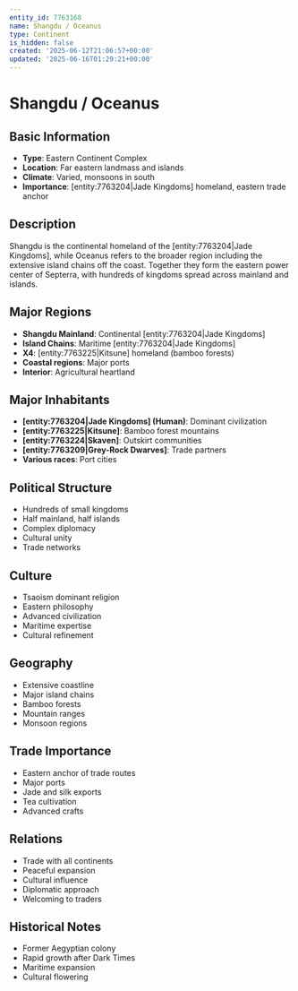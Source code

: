 ```yaml
---
entity_id: 7763168
name: Shangdu / Oceanus
type: Continent
is_hidden: false
created: '2025-06-12T21:06:57+00:00'
updated: '2025-06-16T01:29:21+00:00'
---
```


# Shangdu / Oceanus

## Basic Information

- **Type**: Eastern Continent Complex
- **Location**: Far eastern landmass and islands
- **Climate**: Varied, monsoons in south
- **Importance**: [entity:7763204|Jade Kingdoms] homeland, eastern trade anchor

## Description

Shangdu is the continental homeland of the [entity:7763204|Jade Kingdoms], while Oceanus refers to the broader region including the extensive island chains off the coast. Together they form the eastern power center of Septerra, with hundreds of kingdoms spread across mainland and islands.

## Major Regions

- **Shangdu Mainland**: Continental [entity:7763204|Jade Kingdoms]
- **Island Chains**: Maritime [entity:7763204|Jade Kingdoms]
- **X4**: [entity:7763225|Kitsune] homeland (bamboo forests)
- **Coastal regions**: Major ports
- **Interior**: Agricultural heartland

## Major Inhabitants

- **[entity:7763204|Jade Kingdoms] (Human)**: Dominant civilization
- **[entity:7763225|Kitsune]**: Bamboo forest mountains
- **[entity:7763224|Skaven]**: Outskirt communities
- **[entity:7763209|Grey-Rock Dwarves]**: Trade partners
- **Various races**: Port cities

## Political Structure

- Hundreds of small kingdoms
- Half mainland, half islands
- Complex diplomacy
- Cultural unity
- Trade networks

## Culture

- Tsaoism dominant religion
- Eastern philosophy
- Advanced civilization
- Maritime expertise
- Cultural refinement

## Geography

- Extensive coastline
- Major island chains
- Bamboo forests
- Mountain ranges
- Monsoon regions

## Trade Importance

- Eastern anchor of trade routes
- Major ports
- Jade and silk exports
- Tea cultivation
- Advanced crafts

## Relations

- Trade with all continents
- Peaceful expansion
- Cultural influence
- Diplomatic approach
- Welcoming to traders

## Historical Notes

- Former Aegyptian colony
- Rapid growth after Dark Times
- Maritime expansion
- Cultural flowering